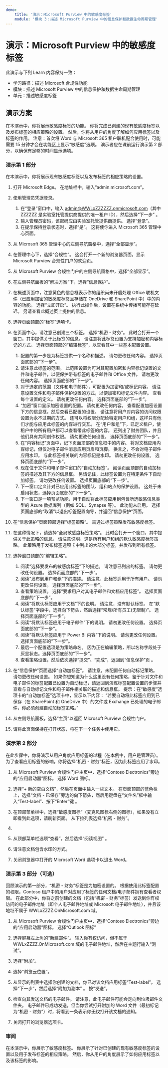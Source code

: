 ```yaml
---
demo:
    title: '演示：Microsoft Purview 中的敏感度标签'    
    module: '模块 3：描述 Microsoft Purview 中的信息保护和数据生命周期管理'
---
```



# <a name="demo-sensitivity-labels-in-microsoft-purview"></a>演示：Microsoft Purview 中的敏感度标签

此演示与下列 Learn 内容保持一致：

- 学习路径：描述 Microsoft 合规性功能
- 模块：描述 Microsoft Purview 中的信息保护和数据生命周期管理
- 单元：描述敏感度标签

## <a name="demo-scenario"></a>演示方案

在本演示中，你将展示敏感度标签的功能。  你将完成已创建的现有敏感度标签以及发布标签的相应策略的设置。   然后，你将从用户的角度了解如何应用标签以及标签的作用。  注意：首次将 Word 与 Microsoft 365 租户联机配合使用时，可能需要 15 分钟才会在功能区上显示“敏感度”选项。  演示者应在课前运行演示第 2 部分，以确保有足够的时间显示选项。

### <a name="demo-part-1"></a>演示第 1 部分

在本演示中，你将展示现有敏感度标签以及发布标签的相应策略的设置。

1. 打开 Microsoft Edge。 在地址栏中，输入“admin.microsoft.com”。

1. 使用管理员凭据登录。
    1. 在“登录”窗口中，输入 admin@WWLxZZZZZZ.onmicrosoft.com（其中 ZZZZZZ 是实验室托管提供商提供的唯一租户 ID），然后选择“下一步” 。
    1. 输入管理员密码，该密码应由实验室托管提供商提供。 选择“登录”。
    1. 在提示保持登录状态时，选择“是”。 这将使你进入 Microsoft 365 管理中心页面。

1. 从 Microsoft 365 管理中心的左侧导航窗格中，选择“全部显示”。

1. 在管理中心下，选择“合规性”。  这会打开一个新的浏览器页面，显示 Microsoft Purview 合规性门户的欢迎页。  

1. 从 Microsoft Purview 合规性门户的左侧导航窗格中，选择“全部显示”。

1. 在左侧导航面板的“解决方案”下，选择“信息保护”。

1. 在概述页面中，注意黄色的信息框表示你的组织尚未开启处理 Office 联机文件（已应用加密的敏感度标签且存储在 OneDrive 和 SharePoint 中）中的内容的功能。  选择“立即开启”。  执行此操作后，设置在系统中传播可能存在延迟。  另请查看此概述页上提供的信息。

1. 选择页面顶部的“标签”选项卡。

1. 在页面中心，请注意已创建三个标签。  选择“机密 - 财务”。  此时会打开一个窗口，其中提供关于此标签的信息。  请注意将此标签设置为支持加密和内容标记的方式。  选择页面顶部的“编辑标签”，以查看其中一些基本配置设置。
    1. 配置的第一步是为标签提供一个名称和描述。  请勿更改任何内容。  选择页面底部的“下一步”。
    1. 请注意此标签的范围。  此范围设置为可对其配置加密和内容标记设置的文件和电子邮件，以便保护带有标签的电子邮件和 Office 文件。  请勿更改任何内容。  选择页面底部的“下一步”。
    1. 对于选定的范围（文件和电子邮件），可配置为加密和/或标记内容。  请注意设置文件和电子邮件保护设置的方式，以便加密和标记文件内容。  查看每个设置的定义。  请勿更改任何内容。  选择页面底部的“下一步”。
    1. “加密”窗口显示加密设置的配置。  请勿更改任何内容。  查看配置加密设置下方的信息框，然后查看已配置的设置。 请注意将用户对内容的访问权限设置为永不过期的方式。  还可以将权限分配给特定用户和组，这样只有他们才能与应用此标签的内容进行交互。  在“用户和组”下，已定义租户，使租户中的所有用户都可以查看带此标签的内容。  还列出了财务团队，并且他们具有共同创作权限。  请勿更改任何设置。  选择页面底部的“下一步”。
    1. 在“内容标记”页面中，记下页面顶部的信息框中的内容。  将对文档应用内容标记，但仅对电子邮件消息应用页眉和页脚。 换言之，不会对电子邮件应用水印。  与此标签相关联的内容标记是水印。  请勿更改任何设置。  选择页面底部的“下一步”。
    1. 现在位于文件和电子邮件窗口的“自动加标签”。  阅读页面顶部的自动加标签的描述及其下方的信息框。  另请记住，此标签设置为在特定条件下自动加标签。 请勿更改任何设置。  选择页面底部的“下一步”。
    1. 下一窗口定义针对已应用此标签的团队、组和站点的保护设置。 这处于未启用状态，选择页面底部的“下一步”。
    1. 下一窗口是一项预览功能，用于自动将此标签应用到包含所选敏感信息类型的 Azure 数据库列（例如 SQL、Synapse 等）。  此功能未启用。 选择页面底部的“取消”以退出标签配置向导，并返回“信息保护”页面。

1. 在“信息保护”页面顶部选择“标签策略”。  需通过标签策略发布敏感度标签。  

1. 在这种情况下，请选择“全局敏感度标签策略”。  此时会打开一个窗口，其中提供关于此策略的信息。  请注意说明，这是所有用户和组的默认敏感度标签策略。 此策略用于发布标签选项卡中列出的大部分标签，并发布到所有标签。  

1. 选择窗口顶部的“编辑策略”。
    1. 阅读“选择要发布的敏感度标签”下的描述。  请注意已列出的标签。  请勿更改任何设置。  选择页面底部的“下一步”。
    1. 阅读“发布到用户和组”下的描述。  请注意，此标签适用于所有用户。  请勿更改任何设置。  选择页面底部的“下一步”。
    1. 查看策略设置。  选择“要求用户对其电子邮件和文档应用标签”。  选择页面底部的“下一步”。
    1. 阅读“将默认标签应用于文档”下的说明。  请注意，没有默认标签。 在“默认标签”字段中，选择向下箭头，然后选择“常规/所有员工(无限制)”。  选择页面底部的“下一步”。
    1. 阅读“将默认标签应用于电子邮件”下的说明。 请勿更改任何设置。  选择页面底部的“下一步”。
    1. 阅读“将默认标签应用于 Power BI 内容”下的说明。 请勿更改任何设置。  选择页面底部的“下一步”。
    1. 最后一个配置选项是为策略命名。  因为正在编辑策略，所以名称字段处于灰显状态。选择页面底部的“下一步”。
    1. 查看策略设置，然后依次选择“提交”、“完成”，返回到“信息保护”页 。

1. 在“信息保护”页面选择“自动加标签”。  请注意，未配置任何自动标记策略。  请勿更改任何设置。  如果你想知道为什么这里没有任何策略，鉴于针对文件和电子邮件的标签配置已设置为自动标记，请返回到演练标签配置设置的步骤并查看与自动标记文件和电子邮件相关联的描述和信息框。  提示：在“敏感度”选项卡的“自动加标签”选项卡中，显示以下内容：  “若要自动将此标签应用到已保存（在 SharePoint 和 OneDrive 中）的文件或 Exchange 已处理的电子邮件，你必须创建自动加标签策略。”

1. 从左侧导航面板，选择“主页”以返回 Microsoft Purview 合规性门户。

1. 请将此页面保持在打开状态，将在下一个任务中使用它。

### <a name="demo-part-2"></a>演示第 2 部分

在此步骤中，你将演示从用户角度应用标签的过程（在本例中，用户是管理员）。  为了查看应用标签的影响，你将选择“机密 - 财务”标签，因为此标签应用了水印。

1. 从 Microsoft Purview 合规性门户主页中，选择“Contoso Electronics”旁边的“应用启动器”图标。 选择 Word 图标。  

1. 选择“+ 新的空白文档”，然后在页面中输入一些文本。  在页面顶部的蓝色栏上，选择“文档 - 已保存”旁边的向下箭头，然后用键盘在“文件名”框中输入“Test-label”、按下“Enter”键 。

1. 在顶部菜单栏中，选择“敏感度图标”（麦克风图标右侧的图标），如果没有立即看到此选项，请刷新页面。 从下拉列表选择“机密 - 财务”。  
1. 
1. 从顶部菜单栏选项“查看”，然后选择“阅读视图” 。

1. 请注意文档包含水印的方式。  

1. 关闭浏览器中打开的 Microsoft Word 选项卡以退出 Word。

### <a name="demo-part-3-optional"></a>演示第 3 部分（可选）

回顾演示的第一部分，“机密 - 财务”标签是为加密设置的。 根据使用此标签配置的权限，Contoso 租户中的用户对应用了标签的任何文档/电子邮件拥有查看者权限。  在此部分中，你将之前创建的文档（包括“机密 - 财务”标签）发送到你有权访问的电子邮件地址（即个人电子邮件地址或 Microsoft 电子邮件地址），并且该地址不属于 WWLxZZZZ.OnMicrosoft.com 域。  

1. 从 Microsoft Purview 合规性门户主页中，选择“Contoso Electronics”旁边的“应用启动器”图标。 选择“Outlook 图标”

1. 选择屏幕左上角的“新建邮件”。  输入你有权访问，但不属于 WWLxZZZZ.OnMicrosoft.com 域的电子邮件地址，然后在主题行输入“测试”。

1. 选择“附加”。

1. 选择“浏览云位置”。

1. 从显示的列表中选择你创建的文档，你已对该文档应用标签“Test-label”。 选择“下一步”，然后选择“附加为副本” 。  按“发送”。 

1. 检查向其发送文档的电子邮件。  请注意，此电子邮件可能会定向到垃圾邮件文件夹。  电子邮件已成功发送，但当你尝试打开附加的 Word 文件（最初标记为“机密 - 财务”）时，将看到一条表示你无权打开该文档的通知。

1. 关闭打开的浏览器选项卡。

### <a name="review"></a>审阅

在本演示中，你展示了敏感度标签。  你展示了针对已创建的现有敏感度标签的设置以及用于发布标签的相应策略。 然后，你从用户的角度展示了如何应用标签以及该标签的影响。

